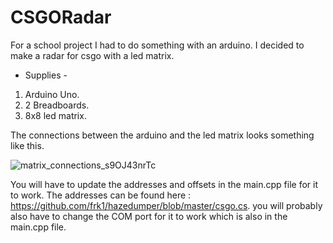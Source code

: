 # CSGORadar
For a school project I had to do something with an arduino.
I decided to make a radar for csgo with a led matrix. 


- Supplies -
1) Arduino Uno.
2) 2 Breadboards.
3) 8x8 led matrix.



The connections between the arduino and the led matrix looks something like this.

![matrix_connections_s9OJ43nrTc](https://user-images.githubusercontent.com/72727982/125671026-eb9f9444-7319-46c8-aeb2-b57ba0ce3d87.jpg)

You will have to update the addresses and offsets in the main.cpp file for it to work.
The addresses can be found here : https://github.com/frk1/hazedumper/blob/master/csgo.cs.
you will probably also have to change the COM port for it to work which is also in the main.cpp file.


